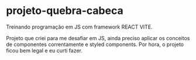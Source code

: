 # projeto-quebra-cabeca
Treinando programação em JS com framework REACT VITE.

Projeto que criei para me desafiar em JS, ainda preciso aplicar os conceitos de componentes correntamente e styled components.
Por hora, o projeto ficou bem legal e eu curti fazer.
